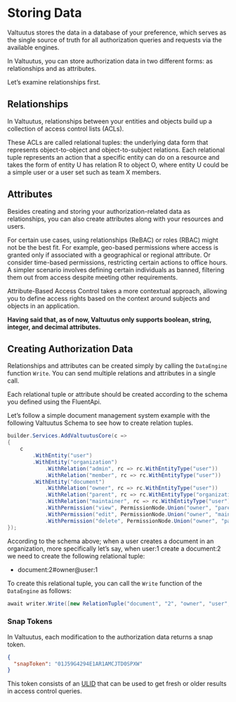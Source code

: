 # Storing Data

Valtuutus stores the data in a database of your preference, which serves as the single source of truth for all authorization queries and requests via the available engines.

In Valtuutus, you can store authorization data in two different forms: as relationships and as attributes.

Let’s examine relationships first.

## Relationships
In Valtuutus, relationships between your entities and objects build up a collection of access control lists (ACLs).

These ACLs are called relational tuples: the underlying data form that represents object-to-object and object-to-subject relations.
Each relational tuple represents an action that a specific entity can do on a resource and takes the form of entity U has relation R to object O, where entity U could be a simple user or a user set such as team X members.

## Attributes
Besides creating and storing your authorization-related data as relationships, you can also create attributes along with your resources and users.

For certain use cases, using relationships (ReBAC) or roles (RBAC) might not be the best fit. For example, geo-based permissions where access is granted only if associated with a geographical or regional attribute. Or consider time-based permissions, restricting certain actions to office hours. A simpler scenario involves defining certain individuals as banned, filtering them out from access despite meeting other requirements.

Attribute-Based Access Control takes a more contextual approach, allowing you to define access rights based on the context around subjects and objects in an application.

**Having said that, as of now, Valtuutus only supports boolean, string, integer, and decimal attributes.**

## Creating Authorization Data
Relationships and attributes can be created simply by calling the `DataEngine` function `Write`.
You can send multiple relations and attributes in a single call.

Each relational tuple or attribute should be created according to the schema you defined using the FluentApi.

Let’s follow a simple document management system example with the following Valtuutus Schema to see how to create relation tuples.

```csharp
builder.Services.AddValtuutusCore(c =>
{
    c
        .WithEntity("user")
        .WithEntity("organization")
            .WithRelation("admin", rc => rc.WithEntityType("user"))
            .WithRelation("member", rc => rc.WithEntityType("user"))
        .WithEntity("document")
            .WithRelation("owner", rc => rc.WithEntityType("user"))
            .WithRelation("parent", rc => rc.WithEntityType("organization"))
            .WithRelation("maintainer", rc => rc.WithEntityType("user").WithEntityType("organization", "member"))
            .WithPermission("view", PermissionNode.Union("owner", "parent.member", "maintainer", "parent.admin"))
            .WithPermission("edit", PermissionNode.Union("owner", "maintainer", "parent.admin"))
            .WithPermission("delete", PermissionNode.Union("owner", "parent.admin"));
});
```
According to the schema above; when a user creates a document in an organization, more specifically let’s say, when user:1 create a document:2 we need to create the following relational tuple:
- document:2#owner@user:1

To create this relational tuple, you can call the `Write` function of the `DataEngine` as follows:

```csharp
await writer.Write([new RelationTuple("document", "2", "owner", "user", "1")], [], default);
```

### Snap Tokens
In Valtuutus, each modification to the authorization data returns a snap token.
```json
{
  "snapToken": "01J59G4294E1AR1AMCJTD0SPXW"
}
```
This token consists of an [ULID](https://github.com/ulid/spec) that can be used to get fresh or older results in access control queries.

